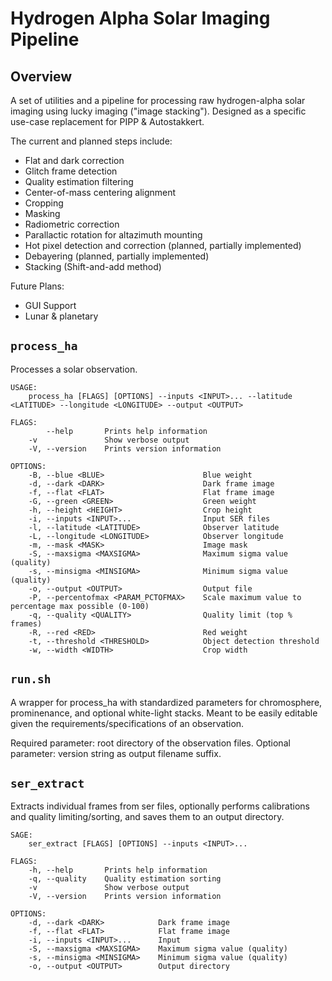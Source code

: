 # Hydrogen Alpha Solar Imaging Pipeline

## Overview
A set of utilities and a pipeline for processing raw hydrogen-alpha solar imaging using lucky imaging  ("image stacking"). Designed as a specific use-case replacement for PIPP & Autostakkert. 

The current and planned steps include:
 * Flat and dark correction
 * Glitch frame detection
 * Quality estimation filtering 
 * Center-of-mass centering alignment
 * Cropping
 * Masking 
 * Radiometric correction
 * Parallactic rotation for altazimuth mounting
 * Hot pixel detection and correction (planned, partially implemented)
 * Debayering (planned, partially implemented)
 * Stacking (Shift-and-add method)

Future Plans:
 * GUI Support
 * Lunar & planetary

## `process_ha`
Processes a solar observation.

```
USAGE:
    process_ha [FLAGS] [OPTIONS] --inputs <INPUT>... --latitude <LATITUDE> --longitude <LONGITUDE> --output <OUTPUT>

FLAGS:
        --help       Prints help information
    -v               Show verbose output
    -V, --version    Prints version information

OPTIONS:
    -B, --blue <BLUE>                      Blue weight
    -d, --dark <DARK>                      Dark frame image
    -f, --flat <FLAT>                      Flat frame image
    -G, --green <GREEN>                    Green weight
    -h, --height <HEIGHT>                  Crop height
    -i, --inputs <INPUT>...                Input SER files
    -l, --latitude <LATITUDE>              Observer latitude
    -L, --longitude <LONGITUDE>            Observer longitude
    -m, --mask <MASK>                      Image mask
    -S, --maxsigma <MAXSIGMA>              Maximum sigma value (quality)
    -s, --minsigma <MINSIGMA>              Minimum sigma value (quality)
    -o, --output <OUTPUT>                  Output file
    -P, --percentofmax <PARAM_PCTOFMAX>    Scale maximum value to percentage max possible (0-100)
    -q, --quality <QUALITY>                Quality limit (top % frames)
    -R, --red <RED>                        Red weight
    -t, --threshold <THRESHOLD>            Object detection threshold
    -w, --width <WIDTH>                    Crop width
```

## `run.sh`
A wrapper for process_ha with standardized parameters for chromosphere, prominenance, and optional white-light stacks. Meant to be easily editable given the requirements/specifications of an observation.

Required parameter: root directory of the observation files.
Optional parameter: version string as output filename suffix.

## `ser_extract`
Extracts individual frames from ser files, optionally performs calibrations and quality limiting/sorting, and saves them to an output directory.

```
SAGE:
    ser_extract [FLAGS] [OPTIONS] --inputs <INPUT>...

FLAGS:
    -h, --help       Prints help information
    -q, --quality    Quality estimation sorting
    -v               Show verbose output
    -V, --version    Prints version information

OPTIONS:
    -d, --dark <DARK>            Dark frame image
    -f, --flat <FLAT>            Flat frame image
    -i, --inputs <INPUT>...      Input
    -S, --maxsigma <MAXSIGMA>    Maximum sigma value (quality)
    -s, --minsigma <MINSIGMA>    Minimum sigma value (quality)
    -o, --output <OUTPUT>        Output directory
```